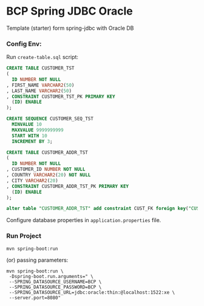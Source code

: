 # BCP Spring JDBC Oracle

Template (starter) form spring-jdbc with Oracle DB

### Config Env:

Run `create-table.sql` script:

```sql
CREATE TABLE CUSTOMER_TST 
(
  ID NUMBER NOT NULL 
, FIRST_NAME VARCHAR2(50) 
, LAST_NAME VARCHAR2(50) 
, CONSTRAINT CUSTOMER_TST_PK PRIMARY KEY 
  (ID) ENABLE 
);

CREATE SEQUENCE CUSTOMER_SEQ_TST
  MINVALUE 10
  MAXVALUE 9999999999
  START WITH 10
  INCREMENT BY 3;

CREATE TABLE CUSTOMER_ADDR_TST 
(
  ID NUMBER NOT NULL 
, CUSTOMER_ID NUMBER NOT NULL 
, COUNTRY VARCHAR2(20) NOT NULL 
, CITY VARCHAR2(20) 
, CONSTRAINT CUSTOMER_ADDR_TST_PK PRIMARY KEY 
  (ID) ENABLE 
);

alter table "CUSTOMER_ADDR_TST" add constraint CUST_FK foreign key("CUSTOMER_ID") references "CUSTOMER_TST"("ID");
```

Configure database properties in `application.properties` file.

### Run Project

```console
mvn spring-boot:run
```
(or) passing parameters:
```console
mvn spring-boot:run \
 -Dspring-boot.run.arguments=" \
 --SPRING_DATASOURCE_USERNAME=BCP \
 --SPRING_DATASOURCE_PASSWORD=BCP \
 --SPRING_DATASOURCE_URL=jdbc:oracle:thin:@localhost:1522:xe \
 --server.port=8080"
 ```